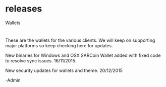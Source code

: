 # releases
Wallets
#
These are the wallets for the various clients. We will keep on supporting major platforms so keep checking here for updates.

New binaries for Windows and OSX SARCoin Wallet added with fixed code to resolve sync issues. 16/11/2015.

New security updates for wallets and theme. 20/12/2015

-Admin

